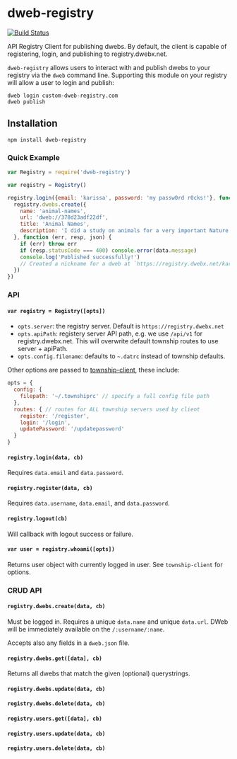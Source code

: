 # dweb-registry

[![Build Status](https://travis-ci.org/datproject/dweb-registry-client.svg?branch=master)](https://travis-ci.org/datproject/dweb-registry-client)

API Registry Client for publishing dwebs. By default, the client is capable of registering, login, and publishing to registry.dwebx.net.

`dweb-registry` allows users to interact with and publish dwebs to your registry via the `dweb` command line. Supporting this module on your registry will allow a user to login and publish:

```
dweb login custom-dweb-registry.com
dweb publish
```

## Installation

```
npm install dweb-registry
```

### Quick Example

```js
var Registry = require('dweb-registry')

var registry = Registry()

registry.login({email: 'karissa', password: 'my passw0rd r0cks!'}, function () {
  registry.dwebs.create({
    name: 'animal-names',
    url: 'dweb://378d23adf22df',
    title: 'Animal Names',
    description: 'I did a study on animals for a very important Nature study, here are the spreadsheets with raw animals in them.'
  }, function (err, resp, json) {
    if (err) throw err
    if (resp.statusCode === 400) console.error(data.message)
    console.log('Published successfully!')
    // Created a nickname for a dweb at `https://registry.dwebx.net/karissa/animal-names`
  })
})
```

### API

#### `var registry = Registry([opts])`

  * `opts.server`: the registry server. Default is `https://registry.dwebx.net`
  * `opts.apiPath`: registery server API path, e.g. we use `/api/v1` for registry.dwebx.net. This will overwrite default township routes to use server + apiPath.
  * `opts.config.filename`: defaults to `~.datrc` instead of township defaults.

Other options are passed to [township-client](https://github.com/township/township-client), these include:

```js
opts = {
  config: {
    filepath: '~/.townshiprc' // specify a full config file path 
  },
  routes: { // routes for ALL township servers used by client
    register: '/register',
    login: '/login',
    updatePassword: '/updatepassword'
  }
}
```

#### `registry.login(data, cb)`

Requires `data.email` and `data.password`.

#### `registry.register(data, cb)`

Requires `data.username`, `data.email`, and `data.password`.

#### `registry.logout(cb)`

Will callback with logout success or failure.

#### `var user = registry.whoami([opts])`

Returns user object with currently logged in user. See `township-client` for options.

### CRUD API

#### `registry.dwebs.create(data, cb)`

Must be logged in. Requires a unique `data.name` and unique `data.url`. DWeb will be immediately available on the `/:username/:name`.

Accepts also any fields in a `dweb.json` file.

#### `registry.dwebs.get([data], cb)`

Returns all dwebs that match the given (optional) querystrings.

#### `registry.dwebs.update(data, cb)`
#### `registry.dwebs.delete(data, cb)`
#### `registry.users.get([data], cb)`
#### `registry.users.update(data, cb)`
#### `registry.users.delete(data, cb)`
